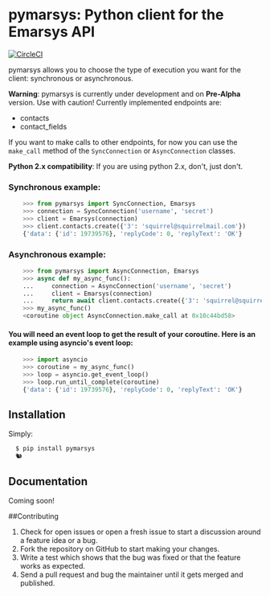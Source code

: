 # pymarsys: Python client for the Emarsys API

[![CircleCI](https://circleci.com/gh/transcovo/pymarsys.svg?style=svg)](https://circleci.com/gh/transcovo/pymarsys)

pymarsys allows you to choose the type of execution you want for the client: synchronous or asynchronous.

**Warning**: pymarsys is currently under development and on **Pre-Alpha** version. Use with caution! 
Currently implemented endpoints are:

* contacts
* contact_fields

If you want to make calls to other endpoints, for now you can use the `make_call` method of the `SyncConnection` or `AsyncConnection` classes.

**Python 2.x compatibility**: If you are using python 2.x, don't, just don't.

### Synchronous example:
```python
    >>> from pymarsys import SyncConnection, Emarsys
    >>> connection = SyncConnection('username', 'secret')
    >>> client = Emarsys(connection)
    >>> client.contacts.create({'3': 'squirrel@squirrelmail.com'})
    {'data': {'id': 19739576}, 'replyCode': 0, 'replyText': 'OK'}
```

### Asynchronous example:
```python
    >>> from pymarsys import AsyncConnection, Emarsys
    >>> async def my_async_func():
    ...     connection = AsyncConnection('username', 'secret')
    ...     client = Emarsys(connection)
    ...     return await client.contacts.create({'3': 'squirrel@squirrelmail.com'})
    >>> my_async_func()
    <coroutine object AsyncConnection.make_call at 0x10c44bd58>
```

#### You will need an event loop to get the result of your coroutine. Here is an example using asyncio's event loop:
```python
    >>> import asyncio
    >>> coroutine = my_async_func()
    >>> loop = asyncio.get_event_loop()
    >>> loop.run_until_complete(coroutine)
    {'data': {'id': 19739576}, 'replyCode': 0, 'replyText': 'OK'}
```

## Installation

Simply:
```sh
  $ pip install pymarsys
  🐿
```
## Documentation
Coming soon!

##Contributing

1. Check for open issues or open a fresh issue to start a discussion around a feature idea or a bug.
2. Fork the repository on GitHub to start making your changes.
3. Write a test which shows that the bug was fixed or that the feature works as expected.
4. Send a pull request and bug the maintainer until it gets merged and published.
